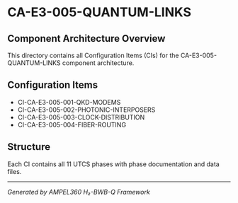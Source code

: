 # CA-E3-005-QUANTUM-LINKS

## Component Architecture Overview
This directory contains all Configuration Items (CIs) for the CA-E3-005-QUANTUM-LINKS component architecture.

## Configuration Items
- CI-CA-E3-005-001-QKD-MODEMS
- CI-CA-E3-005-002-PHOTONIC-INTERPOSERS
- CI-CA-E3-005-003-CLOCK-DISTRIBUTION
- CI-CA-E3-005-004-FIBER-ROUTING

## Structure
Each CI contains all 11 UTCS phases with phase documentation and data files.

---
*Generated by AMPEL360 H₂-BWB-Q Framework*

